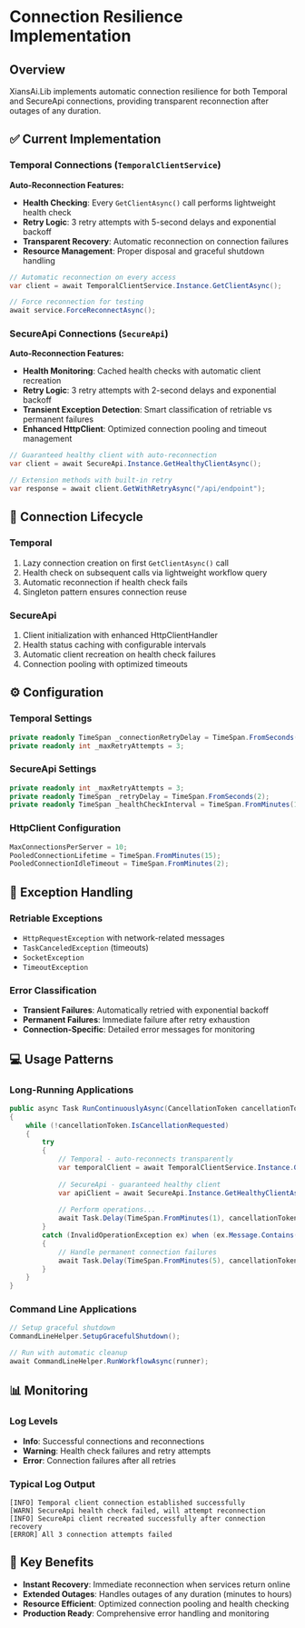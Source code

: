 # Connection Resilience Implementation

## Overview

XiansAi.Lib implements automatic connection resilience for both Temporal and SecureApi connections, providing transparent reconnection after outages of any duration.

## ✅ Current Implementation

### Temporal Connections (`TemporalClientService`)

**Auto-Reconnection Features:**

- **Health Checking**: Every `GetClientAsync()` call performs lightweight health check
- **Retry Logic**: 3 retry attempts with 5-second delays and exponential backoff  
- **Transparent Recovery**: Automatic reconnection on connection failures
- **Resource Management**: Proper disposal and graceful shutdown handling

```csharp
// Automatic reconnection on every access
var client = await TemporalClientService.Instance.GetClientAsync();

// Force reconnection for testing
await service.ForceReconnectAsync();
```

### SecureApi Connections (`SecureApi`)

**Auto-Reconnection Features:**

- **Health Monitoring**: Cached health checks with automatic client recreation
- **Retry Logic**: 3 retry attempts with 2-second delays and exponential backoff
- **Transient Exception Detection**: Smart classification of retriable vs permanent failures
- **Enhanced HttpClient**: Optimized connection pooling and timeout management

```csharp
// Guaranteed healthy client with auto-reconnection
var client = await SecureApi.Instance.GetHealthyClientAsync();

// Extension methods with built-in retry
var response = await client.GetWithRetryAsync("/api/endpoint");
```

## 🔄 Connection Lifecycle

### Temporal

1. Lazy connection creation on first `GetClientAsync()` call
2. Health check on subsequent calls via lightweight workflow query
3. Automatic reconnection if health check fails
4. Singleton pattern ensures connection reuse

### SecureApi  

1. Client initialization with enhanced HttpClientHandler
2. Health status caching with configurable intervals
3. Automatic client recreation on health check failures
4. Connection pooling with optimized timeouts

## ⚙️ Configuration

### Temporal Settings

```csharp
private readonly TimeSpan _connectionRetryDelay = TimeSpan.FromSeconds(5);
private readonly int _maxRetryAttempts = 3;
```

### SecureApi Settings

```csharp
private readonly int _maxRetryAttempts = 3;
private readonly TimeSpan _retryDelay = TimeSpan.FromSeconds(2);
private readonly TimeSpan _healthCheckInterval = TimeSpan.FromMinutes(1);
```

### HttpClient Configuration

```csharp
MaxConnectionsPerServer = 10;
PooledConnectionLifetime = TimeSpan.FromMinutes(15);
PooledConnectionIdleTimeout = TimeSpan.FromMinutes(2);
```

## 🚨 Exception Handling

### Retriable Exceptions

- `HttpRequestException` with network-related messages
- `TaskCanceledException` (timeouts)
- `SocketException`
- `TimeoutException`

### Error Classification

- **Transient Failures**: Automatically retried with exponential backoff
- **Permanent Failures**: Immediate failure after retry exhaustion
- **Connection-Specific**: Detailed error messages for monitoring

## 💻 Usage Patterns

### Long-Running Applications

```csharp
public async Task RunContinuouslyAsync(CancellationToken cancellationToken)
{
    while (!cancellationToken.IsCancellationRequested)
    {
        try
        {
            // Temporal - auto-reconnects transparently
            var temporalClient = await TemporalClientService.Instance.GetClientAsync();
            
            // SecureApi - guaranteed healthy client
            var apiClient = await SecureApi.Instance.GetHealthyClientAsync();
            
            // Perform operations...
            await Task.Delay(TimeSpan.FromMinutes(1), cancellationToken);
        }
        catch (InvalidOperationException ex) when (ex.Message.Contains("retry attempts"))
        {
            // Handle permanent connection failures
            await Task.Delay(TimeSpan.FromMinutes(5), cancellationToken);
        }
    }
}
```

### Command Line Applications

```csharp
// Setup graceful shutdown
CommandLineHelper.SetupGracefulShutdown();

// Run with automatic cleanup
await CommandLineHelper.RunWorkflowAsync(runner);
```

## 📊 Monitoring

### Log Levels

- **Info**: Successful connections and reconnections
- **Warning**: Health check failures and retry attempts  
- **Error**: Connection failures after all retries

### Typical Log Output

```text
[INFO] Temporal client connection established successfully
[WARN] SecureApi health check failed, will attempt reconnection
[INFO] SecureApi client recreated successfully after connection recovery
[ERROR] All 3 connection attempts failed
```

## 🎯 Key Benefits

- **Instant Recovery**: Immediate reconnection when services return online
- **Extended Outages**: Handles outages of any duration (minutes to hours)
- **Resource Efficient**: Optimized connection pooling and health checking
- **Production Ready**: Comprehensive error handling and monitoring 